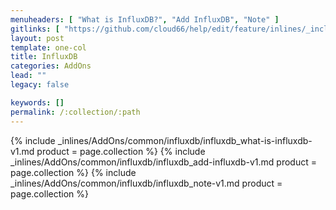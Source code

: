 ```yaml
---
menuheaders: [ "What is InfluxDB?", "Add InfluxDB", "Note" ]
gitlinks: [ "https://github.com/cloud66/help/edit/feature/inlines/_includes/_inlines/AddOns/common/influxdb/influxdb_what-is-influxdb-v1.md", "https://github.com/cloud66/help/edit/feature/inlines/_includes/_inlines/AddOns/common/influxdb/influxdb_add-influxdb-v1.md", "https://github.com/cloud66/help/edit/feature/inlines/_includes/_inlines/AddOns/common/influxdb/influxdb_note-v1.md" ]
layout: post
template: one-col
title: InfluxDB
categories: AddOns
lead: ""
legacy: false

keywords: []
permalink: /:collection/:path
---
```





<a href="#what-is-influxdb"></a>{% include _inlines/AddOns/common/influxdb/influxdb_what-is-influxdb-v1.md  product = page.collection %}
<a href="#add-influxdb"></a>{% include _inlines/AddOns/common/influxdb/influxdb_add-influxdb-v1.md  product = page.collection %}
<a href="#note"></a>{% include _inlines/AddOns/common/influxdb/influxdb_note-v1.md  product = page.collection %}